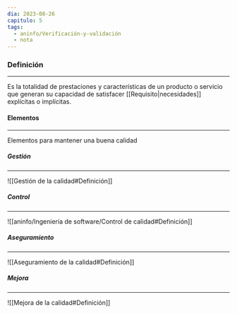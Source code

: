 ```yaml
---
dia: 2023-08-26
capitulo: 5
tags:
  - aninfo/Verificación-y-validación
  - nota
---
```

### Definición
---
Es la totalidad de prestaciones y características de un producto o servicio que generan su capacidad de satisfacer [[Requisito|necesidades]] explícitas o implícitas.

#### Elementos
---
Elementos para mantener una buena calidad

##### Gestión
---
![[Gestión de la calidad#Definición]]

##### Control
---
![[aninfo/Ingeniería de software/Control de calidad#Definición]]

##### Aseguramiento
---
![[Aseguramiento de la calidad#Definición]]

##### Mejora
---
![[Mejora de la calidad#Definición]]
